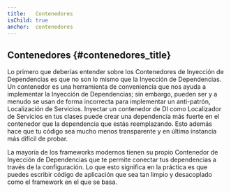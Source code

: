 ```yaml
---
title:   Contenedores
isChild: true
anchor:  contenedores
---
```


## Contenedores {#contenedores_title}

Lo primero que deberías entender sobre los Contenedores de Inyección de Dependencias es que no son lo mismo que la
Inyección de Dependencias. Un contenedor es una herramienta de conveniencia que nos ayuda a implementar la Inyección
de Dependencias; sin embargo, pueden ser y a menudo se usan de forma incorrecta para implementar un anti-patrón,
Localización de Servicios. Inyectar un contenedor de DI como Localizador de Servicios en tus clases puede crear una
dependencia más fuerte en el contenedor que la dependencia que estás reemplazando. Esto además hace que tu código sea
mucho menos transparente y en última instancia más difícil de probar.

La mayoría de los frameworks modernos tienen su propio Contenedor de Inyección de Dependencias que te permite conectar
tus dependencias a través de la configuración. Lo que esto significa en la práctica es que puedes escribir código de
aplicación que sea tan limpio y desacoplado como el framework en el que se basa.
